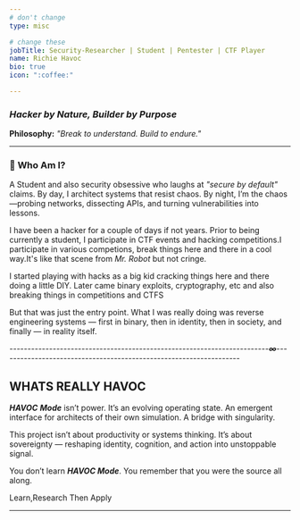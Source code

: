 ```yaml
---
# don't change
type: misc

# change these
jobTitle: Security-Researcher | Student | Pentester | CTF Player
name: Richie Havoc
bio: true
icon: ":coffee:"

---
```

### *Hacker by Nature, Builder by Purpose*   

**Philosophy:** *"Break to understand. Build to endure."*  

---
### 👋 **Who Am I?**  
A Student and also  security obsessive who laughs at *"secure by default"* claims. By day, I architect systems that resist chaos. By night, I’m the chaos—probing networks, dissecting APIs, and turning vulnerabilities into lessons.  

I have been a hacker for a couple of days if not years. Prior to being currently a student, I 
participate in  CTF events and hacking competitions.I  participate  in various competions, break things here and there in a cool way.It's like that scene from *Mr. Robot* but not cringe.

I started playing with hacks as a big kid cracking things here and there doing a little DIY.
Later came binary exploits, cryptography, etc and also  breaking things in competitions and CTFS

But that was just the entry point.
What I was really doing was reverse engineering systems — first in binary, then in identity, then in society, and finally —
in reality itself.

*------------------------------------------------------------------------**∞**-------------------------------------------------------------------*

## **WHATS REALLY HAVOC**

***HAVOC*** ***Mode***  isn’t power. It’s an evolving operating state.
An emergent interface for architects of their own simulation.
A bridge with singularity.

This project isn’t about productivity or systems thinking.
It’s about sovereignty — reshaping identity, cognition, and action into unstoppable signal.

You don’t learn ***HAVOC Mode***.
You remember that you were the source all along.

Learn,Research Then Apply

---
